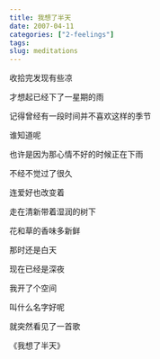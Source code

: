 ```yaml
---
title: 我想了半天
date: 2007-04-11
categories: ["2-feelings"]
tags: 
slug: meditations
---
```


收拾完发现有些凉

才想起已经下了一星期的雨

记得曾经有一段时间并不喜欢这样的季节

谁知道呢

也许是因为那心情不好的时候正在下雨

不经不觉过了很久

连爱好也改变着

走在清新带着湿润的树下

花和草的香味多新鲜

那时还是白天

现在已经是深夜

我开了个空间

叫什么名字好呢

就突然看见了一首歌

《我想了半天》
